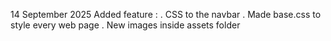 14 September 2025 
Added feature :
. CSS to the navbar
. Made base.css to style every web page
. New images inside assets folder

